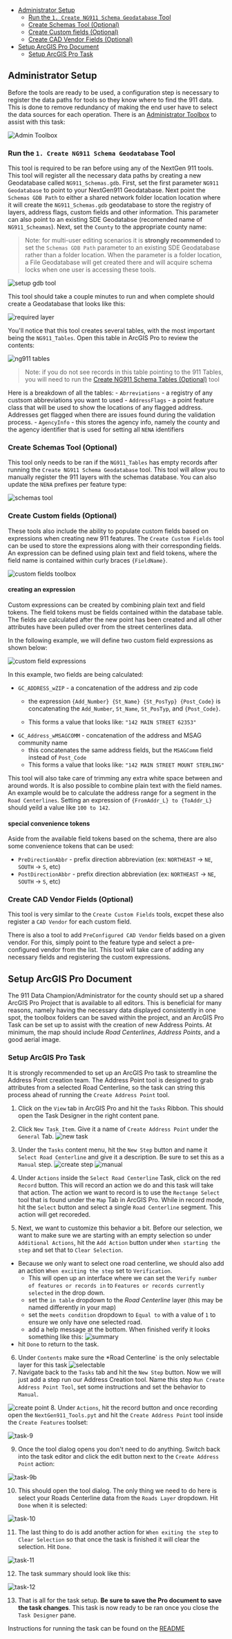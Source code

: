 -   [Administrator
    Setup](#administrator-setup)
    -   [Run the `1. Create NG911 Schema Geodatabase`
        Tool](#run-the-1.-create-ng911-schema-geodatabase-tool)
    -   [Create Schemas Tool
        (Optional)](#create-schemas-tool-optional)
    -   [Create Custom fields
        (Optional)](#create-custom-fields-optional)
    -   [Create CAD Vendor Fields
        (Optional)](#create-cad-vendor-fields-optional)
-   [Setup ArcGIS Pro
    Document](#setup-arcgis-pro-document)
    -   [Setup ArcGIS Pro
        Task](#setup-arcgis-pro-task)

## Administrator Setup

Before the tools are ready to be used, a configuration step is necessary
to register the data paths for tools so they know where to find the 911
data. This is done to remove redundancy of making the end user have to
select the data sources for each operation. There is an [Administrator
Toolbox](./Administrator/NG911_AdminTools.pyt) to assist with this task:

![Admin Toolbox](/resources/images/adminToolbox.png)

### Run the `1. Create NG911 Schema Geodatabase` Tool

This tool is required to be ran before using any of the NextGen 911
tools. This tool will register all the necessary data paths by creating
a new Geodatabase called `NG911_Schemas.gdb`. First, set the first
parameter `NG911 Geodatabase` to point to your NextGen911 Geodatabase.
Next point the `Schemas GDB Path` to either a shared network folder
location location where it will create the `NG911_Schemas.gdb`
geodatabase to store the registry of layers, address flags, custom
fields and other information. This parameter can also point to an
existing SDE Geodatabse (recomended name of `NG911_Scheamas`). Next, set
the `County` to the appropriate county name:

> Note: for multi-user editing scenarios it is **strongly recommended**
> to set the `Schemas GDB Path` parameter to an existing SDE Geodatabase
> rather than a folder location. When the parameter is a folder
> location, a File Geodatabase will get created there and will acquire
> schema locks when one user is accessing these tools.

![setup gdb tool](./resources/images/setup-gdb-tool.png)

This tool should take a couple minutes to run and when complete should
create a Geodatabase that looks like this:

![required layer](./resources/images/ng911-schemas-gdb.png)

You'll notice that this tool creates several tables, with the most
important being the `NG911_Tables`. Open this table in ArcGIS Pro to
review the contents:

![ng911 tables](/resources/images/ng911-tables.png)

> Note: if you do not see records in this table pointing to the 911
> Tables, you will need to run the [Create NG911 Schema Tables
> (Optional)]() tool

Here is a breakdown of all the tables: - `Abrreviations` - a registry of
any custsom abbreviations you want to used - `AddressFlags` - a point
feature class that will be used to show the locations of any flagged
address. Addresses get flagged when there are issues found during the
validation process. - `AgencyInfo` - this stores the agency info, namely
the county and the agency identifier that is used for setting all `NENA`
identifiers

### Create Schemas Tool (Optional)

This tool only needs to be ran if the `NG911_Tables` has empty records
after running the `Create NG911 Schema Geodatabase` tool. This tool will
allow you to manually register the 911 layers with the schemas database.
You can also update the `NENA` prefixes per feature type:

![schemas tool](/resources/images/create-schemas-tool.png)

### Create Custom fields (Optional)

These tools also include the ability to populate custom fields based on
expressions when creating new 911 features. The `Create Custom Fields`
tool can be used to store the expressions along with their corresponding
fields. An expression can be defined using plain text and field tokens,
where the field name is contained within curly braces `{FieldName}`.

![custom fields toolbox](/resources/images/custom-fields-toolbox.png)

#### creating an expression

Custom expressions can be created by combining plain text and field
tokens. The field tokens must be fields contained within the database
table. The fields are calculated after the new point has been created
and all other attributes have been pulled over from the street
centerlines data.

In the following example, we will define two custom field expressions as
shown below:

![custom field expressions](/resources/images/custom-fields-tool.png)

In this example, two fields are being calculated:

-   `GC_ADDRESS_wZIP` - a concatenation of the address and zip code
    -   the expression `{Add_Number} {St_Name} {St_PosTyp} {Post_Code}`
        is concatenating the `Add_Number`, `St_Name`, `St_PosTyp`, and
        `{Post_Code}`.

    -   This forms a value that looks like: `"142 MAIN STREET 62353"`
-   `GC_Address_wMSAGCOMM` - concatenation of the address and MSAG
    community name
    -   this concatenates the same address fields, but the `MSAGComm`
        field instead of `Post_Code`
    -   This forms a value that looks like:
        `"142 MAIN STREET MOUNT STERLING"`

This tool will also take care of trimming any extra white space between
and around words. It is also possible to combine plain text with the
field names. An example would be to calculate the address range for a
segment in the `Road Centerlines`. Setting an expression of
`{FromAddr_L} to {ToAddr_L}` should yeild a value like `100 to 142`.

#### special convenience tokens

Aside from the available field tokens based on the schema, there are
also some convenience tokens that can be used:

-   `PreDirectionAbbr` - prefix direction abbreviation (ex: `NORTHEAST`
    -\> `NE`, `SOUTH` -\> `S`, etc)
-   `PostDirectionAbbr` - prefix direction abbreviation (ex: `NORTHEAST`
    -\> `NE`, `SOUTH` -\> `S`, etc)

### Create CAD Vendor Fields (Optional)

This tool is very similar to the `Create Custom Fields` tools, excpet
these also register a `CAD Vendor` for each custom field.

There is also a tool to add `PreConfigured CAD Vendor` fields based on a
given vendor. For this, simply point to the feature type and select a
pre-configured vendor from the list. This tool will take care of adding
any necessary fields and registering the custom expressions.

## Setup ArcGIS Pro Document

The 911 Data Champion/Administrator for the county should set up a
shared ArcGIS Pro Project that is available to all editors. This is
beneficial for many reasons, namely having the necessary data displayed
consistently in one spot, the toolbox folders can be saved within the
project, and an ArcGIS Pro Task can be set up to assist with the
creation of new Address Points. At minimum, the map should include *Road
Centerlines*, *Address Points*, and a good aerial image.

### Setup ArcGIS Pro Task

It is strongly recommended to set up an ArcGIS Pro task to streamline
the Address Point creation team. The Address Point tool is designed to
grab attributes from a selected Road Centerline, so the task can string
this process ahead of running the `Create Address Point` tool.

1.  Click on the `View` tab in ArcGIS Pro and hit the `Tasks` Ribbon.
    This should open the Task Designer in the right content pane.

2.  Click `New Task Item`. Give it a name of `Create Address Point`
    under the `General` Tab. ![new
    task](/resources/images/task-01-create-task.png)

3.  Under the `Tasks` content menu, hit the `New Step` button and name
    it `Select Road Centerline` and give it a description. Be sure to
    set this as a `Manual` step.
    ![create step](/resources/images/task-02-create-step.png)
    ![manual](/resources/images/task-03-select-task.png)

4.  Under `Actions` inside the `Select Road Centerline` Task, click on
    the red `Record` button. This will record an action we do and this
    task will take that action. The action we want to record is to use
    the `Rectange Select` tool that is found under the `Map` Tab in
    ArcGIS Pro. While in record mode, hit the `Select` button and select
    a single `Road Centerline` segment. This action will get recoreded.

5.  Next, we want to customize this behavior a bit. Before our
    selection, we want to make sure we are starting with an empty
    selection so under `Additional Actions`, hit the `Add Action` button
    under `When starting the step` and set that to `Clear Selection`.

-   Because we only want to select one road centerline, we should also
    add an action `When exciting the step` set to `Verification`.
    -   This will open up an interface where we can set the
        `Verify number of features or records in` to
        `Features or records currently selected` in the drop down.
    -   set the `in table` dropdown to the *Road Centerline* layer (this
        may be named differently in your map)
    -   set the `meets condition` dropdown to `Equal to` with a value of
        `1` to ensure we only have one selected road.
    -   add a help message at the bottom. When finished verify it looks
        something like this:
        ![summary](/resources/images/task-06-select-summary.png)
-   hit `Done` to return to the task.

6.  Under `Contents` make sure the \*Road Centerline\` is the only
    selectable layer for this task
    ![selectable](/resources/images/task-07-selectable-layers.png)
7.  Navigate back to the `Tasks` tab and hit the `New Step` button. Now
    we will just add a step run our Address Creation tool. Name this
    step `Run Create Address Point Tool`, set some instructions and set
    the behavior to `Manual`.

![create point](/resources/images/task-08-create-address.png) 8. Under
`Actions`, hit the record button and once recording open the
`NextGen911_Tools.pyt` and hit the `Create Address Point` tool inside
the `Create Features` toolset:

![task-9](/resources/images/task-09-choose-tool.png)

9.  Once the tool dialog opens you don't need to do anything. Switch
    back into the task editor and click the edit button next to the
    `Create Address Point` action:

![task-9b](/resources/images/task-09b-preset-params.png)

10. This should open the tool dialog. The only thing we need to do here
    is select your Roads Centerline data from the `Roads Layer`
    dropdown. Hit `Done` when it is selected:

![task-10](/resources/images/task-10-select-layer-dropdown.png)

11. The last thing to do is add another action for
    `When exiting the step` to `Clear Selection` so that once the task
    is finished it will clear the selection. Hit `Done`.

![task-11](/resources/images/task-11-clear-selection.png)

12. The task summary should look like this:

![task-12](/resources/images/task-12-summary.png)

13. That is all for the task setup. **Be sure to save the Pro document
    to save the task changes**. This task is now ready to be ran once
    you close the `Task Designer` pane.

Instructions for running the task can be found on the [README](./README.md#running-the-create-address-point-arcgis-pro-task)
